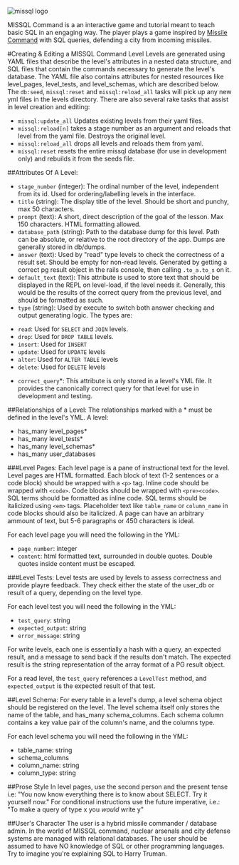 ![missql logo](http://missqlcommand.com/assets/missql-logo-8-bf814420f5b89d3568ed38afa0c18748.png "missql logo")

MISSQL Command is a an interactive game and tutorial meant to teach basic SQL in an engaging way. The player plays a game inspired by [Missile Command](http://en.wikipedia.org/wiki/Missile_Command) with SQL queries, defending a city from incoming missiles.

#Creating & Editing a MISSQL Command Level
Levels are generated using YAML files that describe the level's attributes in a nested data structure, and SQL files that contain the commands necessary to generate the level's database. The YAML file also contains attributes for nested resources like level_pages, level_tests, and level_schemas, which are described below. The `db:seed`, `missql:reset` and `missql:reload_all` tasks will pick up any new yml files in the levels directory. There are also several rake tasks that assist in level creation and editing: 

 - `missql:update_all` Updates existing levels from their yaml files. 
 - `missql:reload[n]` takes a stage number as an argument and reloads that level from the yaml file. Destroys the original level. 
 - `missql:reload_all` drops all levels and reloads them from yaml.
 - `missql:reset` resets the entire missql database (for use in development only) and rebuilds it from the seeds file.

##Attributes Of A Level:
 - `stage_number` (integer): The ordinal number of the level, independent from its id. Used for ordering/labelling levels in the interface.
 - `title` (string): The display title of the level. Should be short and punchy, max 50 characters.
 - `prompt` (text): A short, direct description of the goal of the lesson. Max 150 characters. HTML formatting allowed.
 - `database_path` (string): Path to the database dump for this level. Path can be absolute, or relative to the root directory of the app. Dumps are generally stored in db/dumps.
 - `answer` (text): Used by "read" type levels to check the correctness of a result set. Should be empty for non-read levels. Generated by getting a correct pg result object in the rails console, then calling `.to_a.to_s` on it.
 - `default_text` (text): This attribute is used to store text that should be displayed in the REPL on level-load, if the level needs it. Generally, this would be the results of the correct query from the previous level, and should be formatted as such.
 - `type` (string): Used by execute to switch both answer checking and output generating logic. The types are:
  * `read`: Used for `SELECT` and `JOIN` levels.
  * `drop`: Used for `DROP TABLE` levels.
  * `insert`: Used for `INSERT`
  * `update`: Used for `UPDATE` levels
  * `alter`: Used for `ALTER TABLE` levels
  * `delete`: Used for `DELETE` levels
 - `correct_query`*: This attribute is only stored in a level's YML file. It provides the canonically correct query for that level for use in development and testing.

##Relationships of a Level:
The relationships marked with a * must be defined in the level's YML.
A level:
 - has_many level_pages*
 - has_many level_tests*
 - has_many level_schemas*
 - has_many user_databases

###Level Pages:
Each level page is a pane of instructional text for the level. Level pages are HTML formatted. Each block of text (1-2 sentences or a code block) should be wrapped with a `<p>` tag. Inline code should be wrapped with `<code>`. Code blocks should be wrapped with `<pre><code>`. SQL terms should be formatted as inline code. SQL terms should be italicized using `<em>` tags. Placeholder text like `table_name` or `column_name` in code blocks should also be italicized. A page can have an arbitrary ammount of text, but 5-6 paragraphs or 450 characters is ideal.

For each level page you will need the following in the YML:
 - `page_number`: integer
 - `content`: html formatted text, surrounded in double quotes. Double quotes inside content must be escaped.

###Level Tests:
Level tests are used by levels to assess correctness and provide playre feedback. They check either the state of the user_db or result of a query, depending on the level type. 

For each level test you will need the following in the YML:
 - `test_query`: string
 - `expected_output`: string 
 - `error_message`: string

For write levels, each one is essentially a hash with a query, an expected result, and a message to send back if the results don't match. The expected result is the string representation of the array format of a PG result object.

For a read level, the `test_query` references a `LevelTest` method, and `expected_output` is the expected result of that test. 

##Level Schema:
For every table in a level's dump, a level schema object should be registered on the level. The level schema itself only stores the name of the table, and has_many schema_columns. Each schema column contains a key value pair of the column's name, and the columns type. 

For each level schema you will need the following in the YML:
 - table_name: string
  - schema_columns
   - column_name: string
   - column_type: string

##Prose Style
In level pages, use the second person and the present tense i.e: "You now know everything there is to know about SELECT. Try it yourself now." For conditional instructions use the future imperative, i.e.: "To make a query of type x you *would* write y"

##User's Character
The user is a hybrid missile commander / database admin. In the world of MISSQL command, nuclear arsenals and city defense systems are managed with relational databases. The user should be assumed to have NO knowledge of SQL or other programming languages. Try to imagine you're explaining SQL to Harry Truman.
